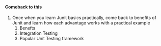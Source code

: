 #### Comeback to this 

1. Once when you learn Junit basics practically, come back to benefits of Junit and learn how each advantage works with a practical example   
    1. Benefts
    2. Integration Testing 
    3. Popular Unit Testing framework

